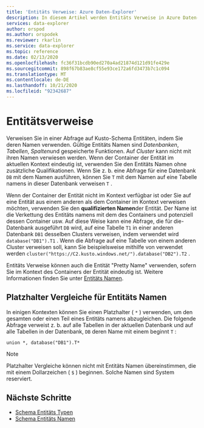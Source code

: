 ```yaml
---
title: 'Entitäts Verweise: Azure Daten-Explorer'
description: In diesem Artikel werden Entitäts Verweise in Azure Daten-Explorer beschrieben.
services: data-explorer
author: orspod
ms.author: orspodek
ms.reviewer: rkarlin
ms.service: data-explorer
ms.topic: reference
ms.date: 02/13/2020
ms.openlocfilehash: fc36f31bcdb90ed270a4ad21874d121d91fe429e
ms.sourcegitcommit: 898f67b83ae8cf55e93ce172a6fd3473b7c1c094
ms.translationtype: MT
ms.contentlocale: de-DE
ms.lasthandoff: 10/21/2020
ms.locfileid: "92342687"
---
```

# <a name="entity-references"></a>Entitätsverweise

Verweisen Sie in einer Abfrage auf Kusto-Schema Entitäten, indem Sie deren Namen verwenden. Gültige Entitäts Namen sind *Datenbanken*, *Tabellen*, *Spalten*und gespeicherte Funktionen. Auf *Cluster* kann nicht mit ihren Namen verwiesen werden.
Wenn der Container der Entität im aktuellen Kontext eindeutig ist, verwenden Sie den Entitäts Namen ohne zusätzliche Qualifikationen. Wenn Sie z. b. eine Abfrage für eine Datenbank `DB` mit dem Namen ausführen, können Sie `T` mit dem Namen auf eine Tabelle namens in dieser Datenbank verweisen `T` .

Wenn der Container der Entität nicht im Kontext verfügbar ist oder Sie auf eine Entität aus einem anderen als dem Container im Kontext verweisen möchten, verwenden Sie den **qualifizierten Namen**der Entität.
Der Name ist die Verkettung des Entitäts namens mit dem des Containers und potenziell dessen Container usw. Auf diese Weise kann eine Abfrage, die für die-Datenbank ausgeführt `DB` wird, auf eine Tabelle `T1` in einer anderen Datenbank `DB1` desselben Clusters verweisen, indem verwendet wird `database("DB1").T1` . Wenn die Abfrage auf eine Tabelle von einem anderen Cluster verweisen soll, kann Sie beispielsweise mithilfe von verwendet werden `cluster("https://C2.kusto.windows.net/").database("DB2").T2` .

Entitäts Verweise können auch die Entität "Pretty Name" verwenden, sofern Sie im Kontext des Containers der Entität eindeutig ist. Weitere Informationen finden Sie unter [Entitäts Namen](./entity-names.md#entity-pretty-names).

## <a name="wildcard-matching-for-entity-names"></a>Platzhalter Vergleiche für Entitäts Namen

In einigen Kontexten können Sie einen Platzhalter ( `*` ) verwenden, um den gesamten oder einen Teil eines Entitäts namens abzugleichen. Die folgende Abfrage verweist z. b. auf alle Tabellen in der aktuellen Datenbank und auf alle Tabellen in der Datenbank, `DB` deren Name mit einem beginnt `T` :

```kusto
union *, database("DB1").T*
```

> [!NOTE]
> Platzhalter Vergleiche können nicht mit Entitäts Namen übereinstimmen, die mit einem Dollarzeichen ( `$` ) beginnen.
Solche Namen sind System reserviert.

## <a name="next-steps"></a>Nächste Schritte

* [Schema Entitäts Typen](./index.md)
* [Schema Entitäts Namen](./entity-names.md)